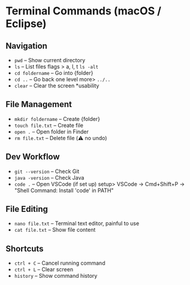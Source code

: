 # Terminal Commands (macOS / Eclipse)

## Navigation
- `pwd` – Show current directory
- `ls` – List files
    flags > a, l, t `ls -alt`
- `cd foldername` – Go into {folder}
- `cd ..` – Go back one level 
    more> `../..`
- `clear` – Clear the screen *usability

## File Management
- `mkdir foldername` – Create {folder}
- `touch file.txt` – Create file
- `open .` – Open folder in Finder
- `rm file.txt` – Delete file (⚠️ no undo)

## Dev Workflow
- `git --version` – Check Git
- `java -version` – Check Java
- `code .` – Open VSCode (if set up)
    setup> VSCode → Cmd+Shift+P → "Shell Command: Install 'code' in PATH"

## File Editing
- `nano file.txt` – Terminal text editor, painful to use
- `cat file.txt` – Show file content

## Shortcuts
- `ctrl + C` – Cancel running command
- `ctrl + L` – Clear screen
- `history` – Show command history